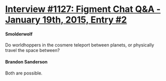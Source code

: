 # [Interview #1127: Figment Chat Q&A - January 19th, 2015, Entry #2](https://www.theoryland.com/intvmain.php?i=1127#2)

#### Smolderwolf

Do worldhoppers in the cosmere teleport between planets, or physically travel the space between?

#### Brandon Sanderson

Both are possible.

